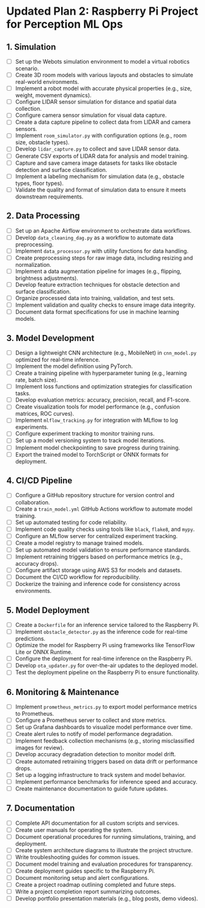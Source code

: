 # Updated Plan 2: Raspberry Pi Project for Perception ML Ops

## 1. Simulation

- [ ] Set up the Webots simulation environment to model a virtual robotics scenario.
- [ ] Create 3D room models with various layouts and obstacles to simulate real-world environments.
- [ ] Implement a robot model with accurate physical properties (e.g., size, weight, movement dynamics).
- [ ] Configure LIDAR sensor simulation for distance and spatial data collection.
- [ ] Configure camera sensor simulation for visual data capture.
- [ ] Create a data capture pipeline to collect data from LIDAR and camera sensors.
- [ ] Implement `room_simulator.py` with configuration options (e.g., room size, obstacle types).
- [ ] Develop `lidar_capture.py` to collect and save LIDAR sensor data.
- [ ] Generate CSV exports of LIDAR data for analysis and model training.
- [ ] Capture and save camera image datasets for tasks like obstacle detection and surface classification.
- [ ] Implement a labeling mechanism for simulation data (e.g., obstacle types, floor types).
- [ ] Validate the quality and format of simulation data to ensure it meets downstream requirements.

## 2. Data Processing

- [ ] Set up an Apache Airflow environment to orchestrate data workflows.
- [ ] Develop `data_cleaning_dag.py` as a workflow to automate data preprocessing.
- [ ] Implement `data_processor.py` with utility functions for data handling.
- [ ] Create preprocessing steps for raw image data, including resizing and normalization.
- [ ] Implement a data augmentation pipeline for images (e.g., flipping, brightness adjustments).
- [ ] Develop feature extraction techniques for obstacle detection and surface classification.
- [ ] Organize processed data into training, validation, and test sets.
- [ ] Implement validation and quality checks to ensure image data integrity.
- [ ] Document data format specifications for use in machine learning models.

## 3. Model Development

- [ ] Design a lightweight CNN architecture (e.g., MobileNet) in `cnn_model.py` optimized for real-time inference.
- [ ] Implement the model definition using PyTorch.
- [ ] Create a training pipeline with hyperparameter tuning (e.g., learning rate, batch size).
- [ ] Implement loss functions and optimization strategies for classification tasks.
- [ ] Develop evaluation metrics: accuracy, precision, recall, and F1-score.
- [ ] Create visualization tools for model performance (e.g., confusion matrices, ROC curves).
- [ ] Implement `mlflow_tracking.py` for integration with MLflow to log experiments.
- [ ] Configure experiment tracking to monitor training runs.
- [ ] Set up a model versioning system to track model iterations.
- [ ] Implement model checkpointing to save progress during training.
- [ ] Export the trained model to TorchScript or ONNX formats for deployment.

## 4. CI/CD Pipeline

- [ ] Configure a GitHub repository structure for version control and collaboration.
- [ ] Create a `train_model.yml` GitHub Actions workflow to automate model training.
- [ ] Set up automated testing for code reliability.
- [ ] Implement code quality checks using tools like `black`, `flake8`, and `mypy`.
- [ ] Configure an MLflow server for centralized experiment tracking.
- [ ] Create a model registry to manage trained models.
- [ ] Set up automated model validation to ensure performance standards.
- [ ] Implement retraining triggers based on performance metrics (e.g., accuracy drops).
- [ ] Configure artifact storage using AWS S3 for models and datasets.
- [ ] Document the CI/CD workflow for reproducibility.
- [ ] Dockerize the training and inference code for consistency across environments.

## 5. Model Deployment

- [ ] Create a `Dockerfile` for an inference service tailored to the Raspberry Pi.
- [ ] Implement `obstacle_detector.py` as the inference code for real-time predictions.
- [ ] Optimize the model for Raspberry Pi using frameworks like TensorFlow Lite or ONNX Runtime.
- [ ] Configure the deployment for real-time inference on the Raspberry Pi.
- [ ] Develop `ota_updater.py` for over-the-air updates to the deployed model.
- [ ] Test the deployment pipeline on the Raspberry Pi to ensure functionality.

## 6. Monitoring & Maintenance

- [ ] Implement `prometheus_metrics.py` to export model performance metrics to Prometheus.
- [ ] Configure a Prometheus server to collect and store metrics.
- [ ] Set up Grafana dashboards to visualize model performance over time.
- [ ] Create alert rules to notify of model performance degradation.
- [ ] Implement feedback collection mechanisms (e.g., storing misclassified images for review).
- [ ] Develop accuracy degradation detection to monitor model drift.
- [ ] Create automated retraining triggers based on data drift or performance drops.
- [ ] Set up a logging infrastructure to track system and model behavior.
- [ ] Implement performance benchmarks for inference speed and accuracy.
- [ ] Create maintenance documentation to guide future updates.

## 7. Documentation

- [ ] Complete API documentation for all custom scripts and services.
- [ ] Create user manuals for operating the system.
- [ ] Document operational procedures for running simulations, training, and deployment.
- [ ] Create system architecture diagrams to illustrate the project structure.
- [ ] Write troubleshooting guides for common issues.
- [ ] Document model training and evaluation procedures for transparency.
- [ ] Create deployment guides specific to the Raspberry Pi.
- [ ] Document monitoring setup and alert configurations.
- [ ] Create a project roadmap outlining completed and future steps.
- [ ] Write a project completion report summarizing outcomes.
- [ ] Develop portfolio presentation materials (e.g., blog posts, demo videos).
